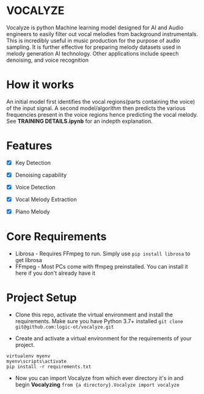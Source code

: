 # VOCALYZE
Vocalyze is python Machine learning model designed for AI and Audio engineers to easily filter out vocal melodies from background instrumentals. This is incredibly useful in music production for the purpose of audio sampling. It is further effective for preparing melody datasets used in melody generation AI technology. Other applications include speech denoising, and voice recognition

# How it works
An initial model first identifies the vocal regions(parts containing the voice) of the input signal. A second model/algorithm then predicts the various frequencies present in the voice regions hence predicting the vocal melody. See <b>TRAINING DETAILS.ipynb</b> for an indepth explanation. 


# Features
- [x] Key Detection
- [x] Denoising capability
- [x] Voice Detection
- [x] Vocal Melody Extraction
- [x] Piano Melody


# Core Requirements
* Librosa - Requires FFmpeg to run. Simply use ```pip install librosa```  to get librosa
* FFmpeg - Most PCs come with ffmpeg preinstalled. You can install it here if you don't already have it

# Project Setup
- Clone this repo, activate the virtual environment and install the requirements. Make sure you have Python 3.7+ installed 
```git clone git@github.com:logic-ot/vocalyze.git```

- Create and activate a virtual environment for the requirements of your project. 
```
virtualenv myenv
myenv\scripts\activate    
pip install -r requirements.txt
```

- Now you can import Vocalyze from which ever directory it's in and begin <b>Vocalyzing</b>
```from {a directory}.Vocalyze import vocalyze```



